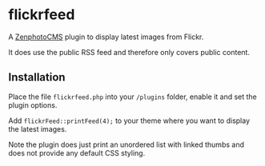 # flickrfeed
A [ZenphotoCMS](http://www.zenphoto.org) plugin to display latest images from Flickr.

It does use the public RSS feed and therefore only covers public content.

## Installation

Place the file `flickrfeed.php` into your `/plugins` folder, enable it and set the plugin options. 

Add `flickrFeed::printFeed(4);` to your theme where you want to display the latest images.

Note the plugin does just print an unordered list with linked thumbs and does not provide any default CSS styling. 
